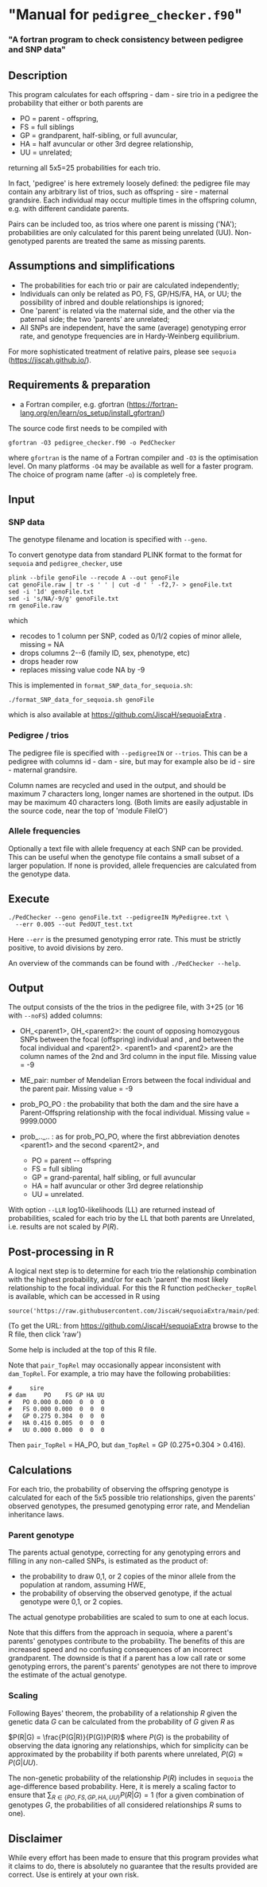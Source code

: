 
# "Manual for `pedigree_checker.f90`"
### "A fortran program to check consistency between pedigree and SNP data"


## Description

This program calculates for each offspring - dam - sire trio in a pedigree the probability that either or both parents are
    
  - PO = parent - offspring,
  - FS = full siblings
  - GP = grandparent, half-sibling, or full avuncular,
  - HA = half avuncular or other 3rd degree relationship,
  - UU = unrelated;
  
returning all 5x5=25 probabilities for each trio. 

In fact, 'pedigree' is here extremely loosely defined: the pedigree file may contain any arbitrary list of trios, such as offspring - sire - maternal grandsire. Each individual may occur multiple times in the offspring column, e.g. with different candidate parents. 

Pairs can be included too, as trios where one parent is missing ('NA'); probabilities are only calculated for this parent being unrelated (UU). Non-genotyped parents are treated the same as missing parents. 


## Assumptions and simplifications

- The probabilities for each trio or pair are calculated independently;
- Individuals can only be related as PO, FS, GP/HS/FA, HA, or UU; the possibility of inbred and double relationships is ignored; 
- One 'parent' is related via the maternal side, and the other via the paternal side; the two 'parents' are unrelated;
- All SNPs are independent, have the same (average) genotyping error rate, and genotype frequencies are in Hardy-Weinberg equilibrium. 

For more sophisticated treatment of relative pairs, please see `sequoia` (https://jiscah.github.io/).  


## Requirements & preparation

- a Fortran compiler, e.g. gfortran (https://fortran-lang.org/en/learn/os_setup/install_gfortran/)

The source code first needs to be compiled with
```{bash}
gfortran -O3 pedigree_checker.f90 -o PedChecker
```

where `gfortran` is the name of a Fortran compiler and `-O3` is the optimisation level. 
On many platforms `-O4` may be available as well for a faster program. The choice of program name (after `-o`) is completely free. 


## Input


### SNP data
The genotype filename and location is specified with `--geno`. 

To convert genotype data from standard PLINK format to the format for `sequoia` and `pedigree_checker`, use

```{bash}
plink --bfile genoFile --recode A --out genoFile
cat genoFile.raw | tr -s ' ' | cut -d ' ' -f2,7- > genoFile.txt
sed -i '1d' genoFile.txt
sed -i 's/NA/-9/g' genoFile.txt
rm genoFile.raw
```

which

- recodes to 1 column per SNP, coded as 0/1/2 copies of minor allele, missing = NA
- drops columns 2--6 (family ID, sex, phenotype, etc)
- drops header row
- replaces missing value code NA by -9

This is implemented in `format_SNP_data_for_sequoia.sh`:
```{bash}
./format_SNP_data_for_sequoia.sh genoFile
``` 
which is also available at https://github.com/JiscaH/sequoiaExtra . 



### Pedigree / trios
The pedigree file is specified with `--pedigreeIN` or `--trios`. This can be a
pedigree with columns id - dam - sire, but may for example also be id - sire - maternal grandsire. 

Column names are recycled and used in the output, and should be maximum 7 characters long, 
longer names are shortened in the output. IDs may be maximum 40 characters long. 
(Both limits are easily adjustable in the source code, near the top of 'module FileIO') 


### Allele frequencies
Optionally a text file with allele frequency at each SNP can be provided. 
This can be useful when the genotype file contains a small subset of a larger population. 
If none is provided, allele frequencies are calculated from the genotype data. 


## Execute

```{bash}
./PedChecker --geno genoFile.txt --pedigreeIN MyPedigree.txt \
  --err 0.005 --out PedOUT_test.txt
```

Here `--err` is the presumed genotyping error rate. This must be strictly positive,
to avoid divisions by zero. 

An overview of the commands can be found with `./PedChecker --help`. 



## Output

The output consists of the the trios in the pedigree file, with 3+25 (or 16 with `--noFS`) added columns:

 - OH_\<parent1>, OH_\<parent2>: the count of opposing homozygous SNPs between the focal (offspring) individual and <parent1>, and between the focal individual and \<parent2>. \<parent1> and \<parent2> are the column names of the 2nd and 3rd column in the input file. Missing value = -9
 - ME_pair: number of Mendelian Errors between the focal individual and the parent pair. Missing value = -9
 - prob_PO_PO : the probability that both the dam and the sire have a Parent-Offspring relationship with the focal individual. Missing value = 9999.0000
- prob_.._.. : as for prob_PO_PO, where the first abbreviation denotes \<parent1> and the second \<parent2>, and 

    - PO = parent -- offspring
    - FS = full sibling
    - GP = grand-parental, half sibling, or full avuncular
    - HA = half avuncular or other 3rd degree relationship
    - UU = unrelated.


With option `--LLR`  log10-likelihoods (LL) are returned instead of probabilities, scaled for each trio by the LL that both parents are Unrelated, i.e. results are not scaled by $P(R)$. 



## Post-processing in R

A logical next step is to determine for each trio the relationship combination with 
the highest probability, and/or for each 'parent' the most likely relationship 
to the focal individual. For this the R function `pedChecker_topRel` is available,
which can be accessed in R using 

```{r, eval=FALSE, echo=TRUE}
source('https://raw.githubusercontent.com/JiscaH/sequoiaExtra/main/pedigree_checker/pedChecker_toprel.R')
```

(To get the URL: from https://github.com/JiscaH/sequoiaExtra browse to the R file, then click 'raw')

Some help is included at the top of this R file. 

Note that `pair_TopRel` may occasionally appear inconsistent with `dam_TopRel`. For example,
a trio may have the following probabilities:

```{r}
#     sire
# dam     PO    FS GP HA UU
#   PO 0.000 0.000  0  0  0
#   FS 0.000 0.000  0  0  0
#   GP 0.275 0.304  0  0  0
#   HA 0.416 0.005  0  0  0
#   UU 0.000 0.000  0  0  0
```

Then `pair_TopRel` = HA_PO, but `dam_TopRel` = GP (0.275+0.304 > 0.416). 



## Calculations

For each trio, the probability of observing the offspring genotype is calculated 
for each of the 5x5 possible trio relationships, given the parents' observed genotypes, the presumed genotyping error rate, and Mendelian inheritance laws.


### Parent genotype
The parents actual genotype, correcting for any genotyping errors and filling in any non-called SNPs, is estimated as the product of:

  - the probability to draw 0,1, or 2 copies of the minor allele from the population at random, assuming HWE, 
  - the probability of observing the observed genotype, if the actual genotype were 0,1, or 2 copies.
  
The actual genotype probabilities are scaled to sum to one at each locus. 

Note that this differs from the approach in sequoia, where a parent's parents' genotypes contribute to the probability. The benefits of this are increased speed and no confusing consequences of an incorrect grandparent. The downside is that if a parent has a 
low call rate or some genotyping errors, the parent's parents' genotypes are not 
there to improve the estimate of the actual genotype. 



### Scaling

Following Bayes' theorem, the probability of a relationship $R$ given the genetic data $G$ can be calculated from the probability of $G$ given $R$ as 

$P(R|G) = \frac{P(G|R)}{P(G)}P(R)$
where $P(G)$ is the probability of observing the data ignoring any relationships, which for simplicity can be approximated by the probability if both parents where unrelated, $P(G) \approx P(G|UU)$. 

The non-genetic probability of the relationship $P(R)$ includes in `sequoia` the age-difference based probability. Here, it is merely a scaling factor to ensure that $\sum_{R \in \{PO,FS,GP,HA,UU\}} P(R|G)=1$ (for a given combination of genotypes $G$, the probabilities of all considered relationships $R$ sums to one). 



## Disclaimer

While every effort has been made to ensure that this program provides what it claims to do, there is absolutely no guarantee that the results provided are correct. Use is entirely at your own risk.


